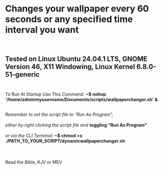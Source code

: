 # Changes your wallpaper every 60 seconds or any specified time interval you want <br><br>
## Tested on Linux Ubuntu 24.04.1 LTS, GNOME Version 46, X11 Windowing, Linux Kernel 6.8.0-51-generic <br><br>

To Run At Startup Use This Command: **~$ nohup '/home/adminmyusername/Documents/scripts/wallpaperchanger.sh' &** <br><br>

*Remember to set the script file to "Run As Program",*<br><br>
*either by right clicking the script file and* **toggling "Run As Program"**<br><br>
*or via the CLI Terminal:* **~$ chmod +x ./PATH_TO_YOUR_SCRIPT/dynamicwallpaperchanger.sh**
<br><br><br><br>
Read the Bible, KJV or MEV

